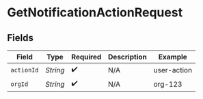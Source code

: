 # GetNotificationActionRequest


## Fields

| Field              | Type               | Required           | Description        | Example            |
| ------------------ | ------------------ | ------------------ | ------------------ | ------------------ |
| `actionId`         | *String*           | :heavy_check_mark: | N/A                | user-action        |
| `orgId`            | *String*           | :heavy_check_mark: | N/A                | org-123            |